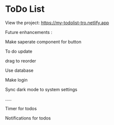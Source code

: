 # ToDo List

View the project: https://my-todolist-tro.netlify.app

Future enhancements :

Make saperate component for button

To do update

drag to reorder

Use database 

Make login

Sync dark mode to system settings

.....

Timer for todos

Notifications for todos
